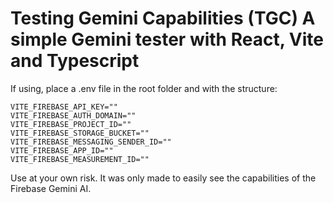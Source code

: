 # Testing Gemini Capabilities (TGC) A simple Gemini tester with React, Vite and Typescript

If using, place a .env file in the root folder and with the structure:
```
VITE_FIREBASE_API_KEY=""
VITE_FIREBASE_AUTH_DOMAIN=""
VITE_FIREBASE_PROJECT_ID=""
VITE_FIREBASE_STORAGE_BUCKET=""
VITE_FIREBASE_MESSAGING_SENDER_ID=""
VITE_FIREBASE_APP_ID=""
VITE_FIREBASE_MEASUREMENT_ID=""
```

Use at your own risk. It was only made to easily see the capabilities of the Firebase Gemini AI.